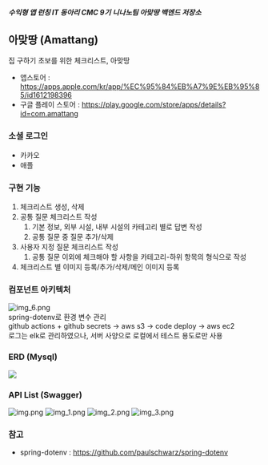 ##### 수익형 앱 런칭 IT 동아리 CMC 9기 니나노팀 아맞땅 백엔드 저장소<br>

## 아맞땅 (Amattang)
집 구하기 초보를 위한 체크리스트, 아맞땅<br>
* 앱스토어 : https://apps.apple.com/kr/app/%EC%95%84%EB%A7%9E%EB%95%85/id1612198396
* 구글 플레이 스토어 : https://play.google.com/store/apps/details?id=com.amattang

### 소셜 로그인
- 카카오
- 애플

### 구현 기능
1. 체크리스트 생성, 삭제
2. 공통 질문 체크리스트 작성
   1. 기본 정보, 외부 시설, 내부 시설의 카테고리 별로 답변 작성
   2. 공통 질문 중 질문 추가/삭제
3. 사용자 지정 질문 체크리스트 작성
   1. 공통 질문 이외에 체크해야 할 사항을 카테고리-하위 항목의 형식으로 작성
4. 체크리스트 별 이미지 등록/추가/삭제/메인 이미지 등록

### 컴포넌트 아키텍처
![img_6.png](img_6.png)
<br>
spring-dotenv로 환경 변수 관리<br>
github actions + github secrets -> aws s3 -> code deploy -> aws ec2<br>
로그는 elk로 관리하였으나, 서버 사양으로 로컬에서 테스트 용도로만 사용<br>

### ERD (Mysql)
![](../../clean/database/mysql/amattang-erd.png)

### API List (Swagger)
![img.png](img.png)
![img_1.png](img_1.png)
![img_2.png](img_2.png)
![img_3.png](img_3.png)

### 참고
* spring-dotenv : https://github.com/paulschwarz/spring-dotenv